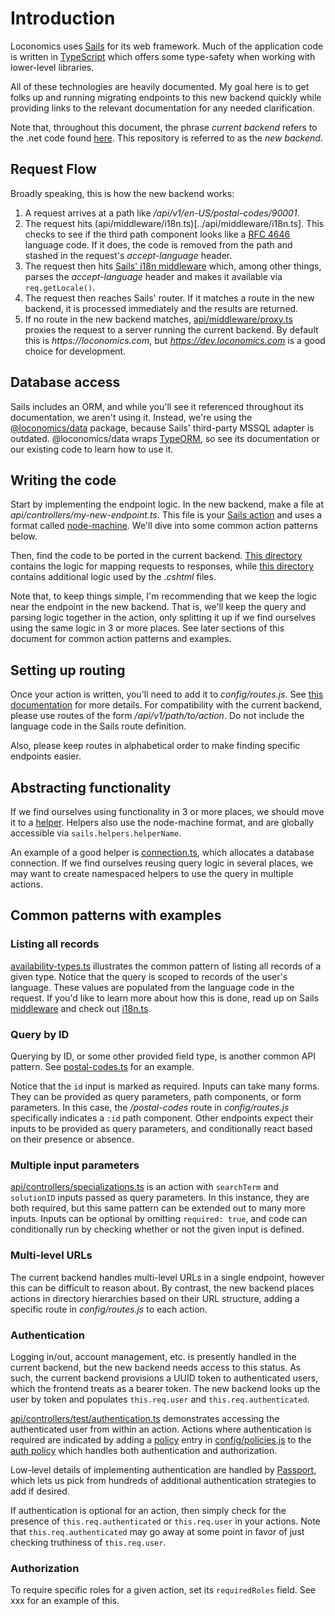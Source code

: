 # Introduction

Loconomics uses [Sails](https://sailsjs.com) for its web framework. Much of the application code is written in [TypeScript](http://www.typescriptlang.org/) which offers some type-safety when working with lower-level libraries.

All of these technologies are heavily documented. My goal here is to get folks up and running migrating endpoints to this new backend quickly while providing links to the relevant documentation for any needed clarification.

Note that, throughout this document, the phrase _current backend_ refers to the .net code found [here](https://github.com/loconomics/loconomics/tree/master/web). This repository is referred to as the _new backend_.

## Request Flow

Broadly speaking, this is how the new backend works:

1. A request arrives at a path like _/api/v1/en-US/postal-codes/90001_.
2. The request hits (api/middleware/i18n.ts)[../api/middleware/i18n.ts]. This checks to see if the third path component looks like a [RFC 4646](https://www.ietf.org/rfc/rfc4646.txt) language code. If it does, the code is removed from the path and stashed in the request's _accept-language_ header.
3. The request then hits [Sails' i18n middleware](https://sailsjs.com/documentation/concepts/internationalization) which, among other things, parses the _accept-language_ header and makes it available via `req.getLocale()`.
4. The request then reaches Sails' router. If it matches a route in the new backend, it is processed immediately and the results are returned.
5. If no route in the new backend matches, [api/middleware/proxy.ts](../api/middleware/proxy.ts) proxies the request to a server running the current backend. By default this is _https://loconomics.com_, but _https://dev.loconomics.com_ is a good choice for development.

## Database access

Sails includes an ORM, and while you'll see it referenced throughout its documentation, we aren't using it. Instead, we're using the [@loconomics/data](https://github.com/loconomics/loconomics-data) package, because Sails' third-party MSSQL adapter is outdated. @loconomics/data wraps [TypeORM](https://typeorm.io), so see its documentation or our existing code to learn how to use it.

## Writing the code

Start by implementing the endpoint logic. In the new backend, make a file at _api/controllers/my-new-endpoint.ts_. This file is your [Sails action](https://sailsjs.com/documentation/concepts/actions-and-controllers) and uses a format called [node-machine](http://node-machine.org/). We'll dive into some common action patterns below.

Then, find the code to be ported in the current backend. [This directory](https://github.com/loconomics/loconomics/tree/master/web/api/v1) contains the logic for mapping requests to responses, while [this directory](https://github.com/loconomics/loconomics/tree/master/web/App_Code) contains additional logic used by the _.cshtml_ files.

Note that, to keep things simple, I'm recommending that we keep the logic near the endpoint in the new backend. That is, we'll keep the query and parsing logic together in the action, only splitting it up if we find ourselves using the same logic in 3 or more places. See later sections of this document for common action patterns and examples.

## Setting up routing

Once your action is written, you'll need to add it to _config/routes.js_. See [this documentation](https://sailsjs.com/documentation/concepts/actions-and-controllers/routing-to-actions) for more details. For compatibility with the current backend, please use routes of the form _/api/v1/path/to/action_. Do not include the language code in the Sails route definition.

Also, please keep routes in alphabetical order to make finding specific endpoints easier.

## Abstracting functionality

If we find ourselves using functionality in 3 or more places, we should move it to a [helper](https://sailsjs.com/documentation/concepts/helpers). Helpers also use the node-machine format, and are globally accessible via `sails.helpers.helperName`.

An example of a good helper is [connection.ts](../api/helpers/connection.ts), which allocates a database connection. If we find ourselves reusing query logic in several places, we may want to create namespaced helpers to use the query in multiple actions.

## Common patterns with examples

### Listing all records

[availability-types.ts](../api/controllers/availability-types.ts) illustrates the common pattern of listing all records of a given type. Notice that the query is scoped to records of the user's language. These values are populated from the language code in the request. If you'd like to learn more about how this is done, read up on Sails [middleware](https://sailsjs.com/documentation/concepts/middleware) and check out [i18n.ts](../api/middleware/i18n.ts).

### Query by ID

Querying by ID, or some other provided field type, is another common API pattern. See [postal-codes.ts](../api/controllers/postal-codes.ts) for an example.

Notice that the `id` input is marked as required. Inputs can take many forms. They can be provided as query parameters, path components, or form parameters. In this case, the _/postal-codes_ route in _config/routes.js_ specifically indicates a `:id` path component. Other endpoints expect their inputs to be provided as query parameters, and conditionally react based on their presence or absence.

### Multiple input parameters

[api/controllers/specializations.ts](../api/controllers/specializations.ts) is an action with `searchTerm` and `solutionID` inputs passed as query parameters. In this instance, they are both required, but this same pattern can be extended out to many more inputs. Inputs can be optional by omitting `required: true`, and code can conditionally run by checking whether or not the given input is defined.

### Multi-level URLs

The current backend handles multi-level URLs in a single endpoint, however this can be difficult to reason about. By contrast, the new backend places actions in directory hierarchies based on their URL structure, adding a specific route in _config/routes.js_ to each action.

### Authentication

Logging in/out, account management, etc. is presently handled in the current backend, but the new backend needs access to this status. As such, the current backend provisions a UUID token to authenticated users, which the frontend treats as a bearer token. The new backend looks up the user by token and populates `this.req.user` and `this.req.authenticated`.

[api/controllers/test/authentication.ts](../api/controllers/test/authentication.ts) demonstrates accessing the authenticated user from within an action. Actions where authentication is required are indicated by adding a [policy](https://sailsjs.com/documentation/concepts/policies) entry in [config/policies.js](../config/policies.js) to the [auth policy](../api/policies/auth.ts) which handles both authentication and authorization.

Low-level details of implementing authentication are handled by [Passport](http://www.passportjs.org), which lets us pick from hundreds of additional authentication strategies to add if desired.

If authentication is optional for an action, then simply check for the presence of `this.req.authenticated` or `this.req.user` in your actions. Note that `this.req.authenticated` may go away at some point in favor of just checking truthiness of `this.req.user`.

### Authorization

To require specific roles for a given action, set its `requiredRoles` field. See xxx for an example of this.


